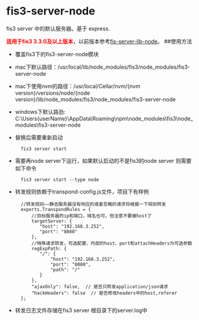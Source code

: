 # fis3-server-node

fis3 server 中的默认服务器。基于 express.


<strong style="color:red;">适用于fis3 3.3.0及以上版本</strong>，以前版本参考[fis-server-lib-node](https://github.com/xgfe/fis-server-lib-node)。
##使用方法
* 覆盖fis3下的fis3-server-node模块

* mac下默认路径：/usr/local/lib/node_modules/fis3/node_modules/fis3-server-node

* mac下使用nvm的路径：/usr/local/Cellar/nvm/{nvm version}/versions/node/{node version}/lib/node_modules/fis3/node_modules/fis3-server-node

* windows下默认路劲: C:\Users\{userName}\AppData\Roaming\npm\node_modules\fis3\node_modules\fis3-server-node 

* 替换后需要重新启动
		
		fis3 server start

* 需要再node server下运行，如果默认启动的不是fis3的node server 则需要如下命令

		fis3 server start --type node

* 转发规则依赖于transpond-config.js文件，项目下有样例

		//转发规则——静态服务器没有响应的或者忽略的请求将根据一下规则转发
		exports.TranspondRules = {
		    //目标服务器的ip和端口，域名也可，但注意不要被host了
		    targetServer: {
		       "host": "192.168.3.252",
		       "port": "8080"
		    },
		    //特殊请求转发，可选配置，内部的host、port和attachHeaders为可选参数
		    regExpPath: {
		       "/": {
		           "host": "192.168.3.252",
		           "port": "8080",
		           "path": "/"
		       }
		    },  
		    "ajaxOnly": false,  // 是否只转发application/json请求
		    "hackHeaders": false  // 是否修改headers中的host,referer
		};

* 转发日志文件存储在fis3 server 根目录下的server.log中
